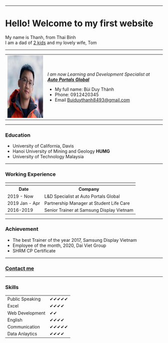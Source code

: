 <html lang="en" dir="ltr">

<head>
  <meta charset="utf-8">
  <title>🛩Thanhbui</title>
</head>

<body>
  <hr size="3" nodeshade />
  <h1>Hello! Welcome to my first website</h1>
  <P>My name is Thanh, from Thai Binh <br /> I am a dad of <a href="https://teptepi.blogspot.com/">2 kids</a> and my lovely wife, Tom</P>
  <hr size="3" nodeshade />
  <table cellspacing="1">
    <tr>
      <td><img src="thanh.jpg" width="200" height="200" alt="thanhbui"></td>
      <td>
        <P><em>I am now Learning and Development Specialist at <strong><a href="https://www.facebook.com/search/top?q=ap%20global">Auto Portals Global</a></strong></em></P>
        <p>
        <ul>
          <li>My full name: Bùi Duy Thành</li>
          <li>Phone: 0912420345</li>
          <li>Email <a href="buiduythanh8493@gmail.com">Buiduythanh8493@gmail.com</a></li>
        </ul>
        </p>
      </td>
    </tr>
  </table>
  <hr size="3">
  <h3>Education</h3>
  <P>
  <Ul>
    <li>University of California, Davis</li>
    <li>Hanoi University of Mining and Geology <Strong>HUMG</Strong></li>
    <li>University of Technology Malaysia</li>
  </Ul>
    <hr size="3">
  <h3>Working Experience</h3>
  <table cellspacing="5">
    <th>
      <tr>
        <th>Date</th>
        <th>Company</th>
      </tr>
    </th>
    <tr>
      <td>2019 - Now</td>
      <td>L&D Specialist at Auto Portals Global</td>
    </tr>
    <tr>
      <td>2019 Jan - Apr</td>
      <td>Partnership Manager at Student Life Care</td>
    </tr>
    <tr>
      <td>2016-2019</td>
      <td>Senior Trainer at Samsung Display Vietnam</td>
    </tr>
  </table>
    <hr size="3">
  <h3>Achievement</h3>
  <P>
  <UL>
    <li>The best Trainer of the year 2017, Samsung Display Vietnam</li>
    <li>Employee of the month, 2020, Dai Viet Group</li>
    <li>SHRM CP Certificate</li>
  </UL>
    <hr size="3">
  <h3><a href="contactme.html">Contact me</a></h3>
    <hr size="3">
  <h3>Skills</h3>
  <table>
    <tr><td>Public Speaking</td>
      <td>✔✔✔✔✔</td></tr>
            <tr><td>Excel</td>
            <td>✔✔✔✔</td></tr>
            <tr><td>Web Development</td>
              <td>✔✔</td></tr>
           <tr><td>English</td>
            <td>✔✔✔✔</td></tr>
            <tr><td>Communication</td>
            <td>✔✔✔✔✔</td></tr>
            <tr><td>Data Anlaytics</td>
            <td>✔✔✔✔</td></tr>
    </tr>
  </table>
